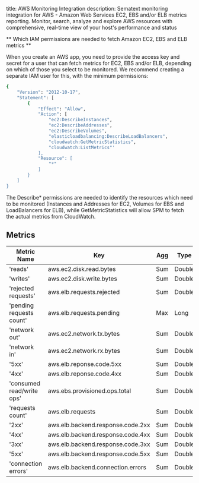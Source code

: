 title: AWS Monitoring Integration 
description: Sematext monitoring integration for AWS - Amazon Web Services EC2, EBS and/or ELB metrics reporting. Monitor, search, analyze and explore AWS resources with comprehensive, real-time view of your host's performance and status

** Which IAM permissions are needed to fetch Amazon EC2, EBS and ELB metrics **

When you create an AWS app, you need to provide the access key and secret for a user that can fetch metrics for EC2, EBS and/or ELB, depending on which of those you select to be monitored. We recommend creating a separate IAM user for this, with the minimum permissions:
``` bash
{
    "Version": "2012-10-17",
    "Statement": [
        {
            "Effect": "Allow",
            "Action": [
                "ec2:DescribeInstances",
                "ec2:DescribeAddresses",
                "ec2:DescribeVolumes",
                "elasticloadbalancing:DescribeLoadBalancers",
                "cloudwatch:GetMetricStatistics",
                "cloudwatch:ListMetrics"'
            ],
            "Resource": [
                "*"
            ]
        }
    ]
}
```
The Describe* permissions are needed to identify the resources which need to be monitored (Instances and Addresses for EC2, Volumes for EBS and LoadBalancers for ELB), while GetMetricStatistics will allow SPM to fetch the actual metrics from CloudWatch.

## Metrics

Metric Name | Key | Agg | Type | Description
--- | --- | --- | --- | ---
'reads' | aws.ec2.disk.read.bytes | Sum | Double | 
'writes' | aws.ec2.disk.write.bytes | Sum | Double | 
'rejected requests' | aws.elb.requests.rejected | Sum | Double | 
'pending requests count' | aws.elb.requests.pending | Max | Long | 
'network out' | aws.ec2.network.tx.bytes | Sum | Double | 
'network in' | aws.ec2.network.rx.bytes | Sum | Double | 
'5xx' | aws.elb.reponse.code.5xx | Sum | Double | 
'4xx' | aws.elb.reponse.code.4xx | Sum | Double | 
'consumed read/write ops' | aws.ebs.provisioned.ops.total | Sum | Double | 
'requests count' | aws.elb.requests | Sum | Double | 
'2xx' | aws.elb.backend.response.code.2xx | Sum | Double | 
'4xx' | aws.elb.backend.response.code.4xx | Sum | Double | 
'3xx' | aws.elb.backend.response.code.3xx | Sum | Double | 
'5xx' | aws.elb.backend.response.code.5xx | Sum | Double | 
'connection errors' | aws.elb.backend.connection.errors | Sum | Double | 
